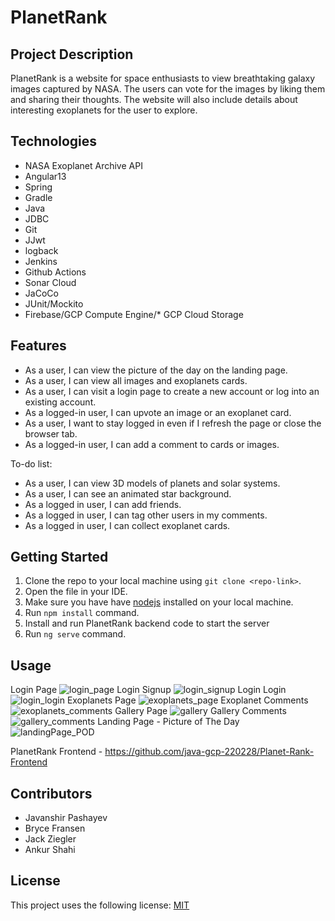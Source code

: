 # **PlanetRank**

## Project Description
PlanetRank is a website for space enthusiasts to view breathtaking galaxy images captured by NASA. The users can vote for the images by liking them and sharing their thoughts. The website will also include details about interesting exoplanets for the user to explore.

## Technologies
* NASA Exoplanet Archive API 
* Angular13
* Spring
* Gradle 
* Java
* JDBC
* Git
* JJwt
* logback
* Jenkins
* Github Actions
* Sonar Cloud
* JaCoCo
* JUnit/Mockito
* Firebase/GCP Compute Engine/* GCP Cloud Storage

## Features
* As a user, I can view the picture of the day on the landing page.
* As a user, I can view all images and exoplanets cards.
* As a user, I can visit a login page to create a new account or log into an existing account.
* As a logged-in user, I can upvote an image or an exoplanet card.
* As a user, I want to stay logged in even if I refresh the page or close the browser tab.
* As a logged-in user, I can add a comment to cards or images.

To-do list:
* As a user, I can view 3D models of planets and solar systems.
* As a user, I can see an animated star background.
* As a logged in user, I can add friends.
* As a logged in user, I can tag other users in my comments.
* As a logged in user, I can collect exoplanet cards.

## Getting Started
1. Clone the repo to your local machine using `git clone <repo-link>`.
2. Open the file in your IDE.
3. Make sure you have have [nodejs](https://nodejs.org/en/) installed on your local machine.
4. Run `npm install` command.
5. Install and run PlanetRank backend code to start the server 
6. Run `ng serve` command.

## Usage

Login Page
![login_page](https://user-images.githubusercontent.com/40347155/164034705-bab2332d-d648-4e72-b58f-f1eca0ea9c19.JPG)
Login Signup
![login_signup](https://user-images.githubusercontent.com/40347155/164034756-aa1d7cb4-1f1a-428f-bc34-47e00dceff1d.JPG)
Login Login
![login_login](https://user-images.githubusercontent.com/40347155/164034739-b8ffba6f-7b72-45dd-9ef9-5bb193f60a49.JPG)
Exoplanets Page
![exoplanets_page](https://user-images.githubusercontent.com/40347155/164034823-6dcf9d96-d45f-4a02-87f3-e99e2603ac22.JPG)
Exoplanet Comments
![exoplanets_comments](https://user-images.githubusercontent.com/40347155/164034834-429f4228-4134-48a9-b597-d3ed63a88ad2.JPG)
Gallery Page
![gallery](https://user-images.githubusercontent.com/40347155/164034851-ece3bc90-c07a-4ece-9ea3-c5d672d5c953.JPG)
Gallery Comments
![gallery_comments](https://user-images.githubusercontent.com/40347155/164034879-a5ffde70-7308-4d7f-9d28-8fb82676e94b.JPG)
Landing Page - Picture of The Day
![landingPage_POD](https://user-images.githubusercontent.com/40347155/164034902-88024bc6-7303-491c-8b65-cd6ced2f4a90.JPG)

PlanetRank Frontend - https://github.com/java-gcp-220228/Planet-Rank-Frontend

## Contributors
  - Javanshir Pashayev
  - Bryce Fransen
  - Jack Ziegler
  - Ankur Shahi

## License
This project uses the following license: [MIT](https://choosealicense.com/licenses/mit/)
